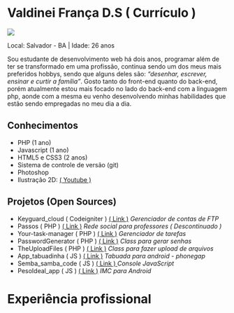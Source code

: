 # Valdinei França D.S ( Currículo )

<img src="https://avatars1.githubusercontent.com/u/3947490?v=3&s=80"/>

Local: Salvador - BA | Idade: 26 anos

<p>
Sou estudante de desenvolvimento web há dois anos, programar além de ter se transformado em uma profissão, continua sendo um dos meus mais preferidos hobbys, sendo que alguns deles são: <i>“desenhar, escrever, ensinar e curtir a família”</i>. 
Gosto tanto do front-end quanto do back-end, porém atualmente estou mais focado no lado do back-end com a linguagem php, aonde com a mesma eu venho desenvolvendo minhas habilidades que estão sendo empregadas no meu dia a dia. 
</p>

## Conhecimentos

* PHP (1 ano)
* Javascript (1 ano)
* HTML5 e CSS3 (2 anos)
* Sistema de controle de versão (git)
* Photoshop
* Ilustração 2D: <a href="https://www.youtube.com/watch?v=-f3WILDX1zk" target="_blank" title="Visualize o video no Youtube">( Youtube )</a>


## Projetos (Open Sources)

* Keyguard_cloud ( Codeigniter ) <a href="https://github.com/valdiney/Keyguard_cloud" target="_blank" title="Visualize o projeto">( Link )</a> <i>Gerenciador de contas de FTP</i>
* Passos ( PHP ) <a href="https://github.com/valdiney/passos" target="_blank" title="Visualize o projeto">( Link )</a> <i>Rede social para professores ( Descontinuado )</i>
* Your-task-manager ( PHP ) <a href="https://github.com/valdiney/Your-task-manager" target="_blank" title="Visualize o projeto">( Link )</a> <i>Gerenciador de tarefas</i>
*  PasswordGenerator ( PHP ) <a href="https://github.com/valdiney/PasswordGenerator" target="_blank" title="Visualize o projeto">( Link )</a> <i>Class para gerar senhas</i>
* TheUploadFiles ( PHP ) <a href="https://github.com/valdiney/TheUploadFiles" target="_blank" title="Visualize o projeto">( Link )</a> <i>Class para fazer upload de arquivos</i>
* App_tabuadinha ( JS ) <a href="https://github.com/valdiney/pesoIdeal_app" target="_blank" title="Visualize o projeto">( Link )</a> <i>Tabuada para android - phonegap</i>
* Semba_samba_code ( JS ) <a href="https://github.com/valdiney/semba_samba_code" target="_blank" title="Visualize o projeto">( Link ) </a> <i>Console JavaScript</i>
* PesoIdeal_app ( JS ) <a href="https://github.com/valdiney/JaineCalculos" target="_blank" title="Visualize o projeto">( Link )</a> </a> <i>IMC para Android</i>

# Experiência profissional
